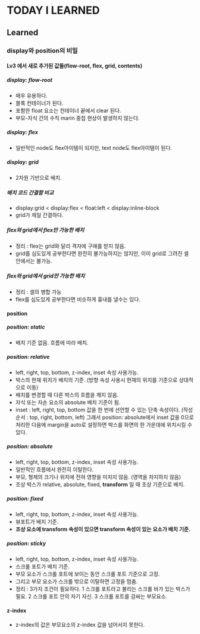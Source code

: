 # TODAY I LEARNED

## Learned

### display와 position의 비밀

#### Lv3 에서 새로 추가된 값들(flow-root, flex, grid, contents)

##### display: flow-root

- 매우 유용하다.
- 블록 컨테이너가 된다.
- 포함한 float 요소는 컨테이너 끝에서 clear 된다.
- 부모-자식 간의 수직 marin 중첩 현상이 발생하지 않는다.

##### display: flex

- 일반적인 node도 flex아이템이 되지만, text node도 flex아이템이 된다.

##### display: grid

- 2차원 기반으로 배치.

##### 배치 코드 간결함 비교

- display:grid < display:flex < float:left < display:inline-block
- grid가 제일 간결하다.

##### flex와 grid에서 flex만 가능한 배치

- 정리 : flex는 grid와 달리 격자에 구애를 받지 않음.
- grid를 심도있게 공부한다면 완전히 불가능하지는 않지만, 이미 grid로 그려진 셀 안에서는 불가능.

##### flex와 grid에서 grid만 가능한 배치

- 정리 : 셀의 병합 가능
- flex를 심도있게 공부한다면 비슷하게 흉내를 낼수는 있다.

#### position

##### position: static

- 배치 기준 없음. 흐름에 따라 배치.

##### position: relative

- left, right, top, bottom, z-index, inset 속성 사용가능.
- 박스의 현재 위치가 배치의 기준. (방향 속성 사용시 현재의 위치를 기준으로 상대적으로 이동)
- 배치를 변경할 때 다른 박스의 흐름을 깨지 않음.
- 자식 또는 자손 요소의 absolute 배치 기준이 됨.
- inset : left, right, top, bottom 값을 한 번에 선언할 수 있는 단축 속성이다. (작성 순서 : top, right, bottom, left) 그래서 position: absolute에서 inset 값을 0으로 처리한 다음에 margin을 auto로 설정하면 박스를 화면의 한 가운데에 위치시킬 수 있다.

##### position: absolute

- left, right, top, bottom, z-index, inset 속성 사용가능.
- 일반적인 흐름에서 완전히 이탈한다.
- 부모, 형제의 크기나 위치에 전혀 영향을 미치지 않음. (영역을 차지하지 않음)
- 조상 박스가 relative, absolute, fixed, **transform** 일 때 조상 기준으로 배치.

##### position: fixed

- left, right, top, bottom, z-index, inset 속성 사용가능.
- 뷰포트가 배치 기준.
- **조상 요소에 transform 속성이 있으면 transform 속성이 있는 요소가 배치 기준.**

##### position: sticky

- left, right, top, bottom, z-index, inset 속성 사용가능.
- 스크롤 포트가 배치 기준.
- 부모 요소가 스크롤 포트에 보이는 동안 스크롤 포트 기준으로 고정.
- 그리고 부모 요소가 스크롤 밖으로 이탈하면 고정을 멈춤.
- 정리 : 3가지 조건이 필요하다. 1 스크롤 포트라고 불리는 스크롤 바가 있는 박스가 필요. 2 스크롤 포트 안의 자기 자신. 3 스크롤 포트를 감싸는 부모요소.

#### z-index

- z-index의 값은 부모요소의 z-index 값을 넘어서지 못한다.

